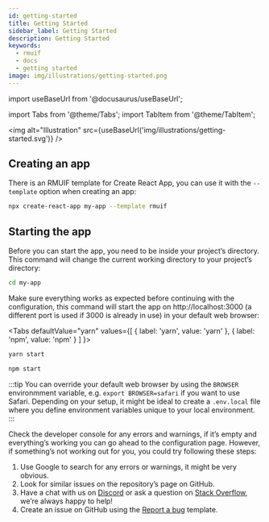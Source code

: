```yaml
---
id: getting-started
title: Getting Started
sidebar_label: Getting Started
description: Getting Started
keywords:
  - rmuif
  - docs
  - getting started
image: img/illustrations/getting-started.png
---
```


import useBaseUrl from '@docusaurus/useBaseUrl';

import Tabs from '@theme/Tabs';
import TabItem from '@theme/TabItem';

<img alt="Illustration" src={useBaseUrl('img/illustrations/getting-started.svg')} />

## Creating an app

There is an RMUIF template for Create React App, you can use it with the `--template` option when creating an app:

```sh
npx create-react-app my-app --template rmuif
```

## Starting the app

Before you can start the app, you need to be inside your project’s directory. This command will change the current working directory to your project’s directory:

```sh
cd my-app
```

Make sure everything works as expected before continuing with the configuration, this command will start the app on http://localhost:3000 (a different port is used if 3000 is already in use) in your default web browser:

<Tabs
defaultValue="yarn"
values={[
{ label: 'yarn', value: 'yarn' },
{ label: 'npm', value: 'npm' }
]
}>
<TabItem value="yarn">

```sh
yarn start
```

</TabItem>
<TabItem value="npm">

```sh
npm start
```

</TabItem>
</Tabs>

:::tip
You can override your default web browser by using the `BROWSER` environmment variable, e.g. `export BROWSER=safari` if you want to use Safari. Depending on your setup, it might be ideal to create a `.env.local` file where you define environment variables unique to your local environment.
:::

Check the developer console for any errors and warnings, if it’s empty and everything’s working you can go ahead to the configuration page. However, if something’s not working out for you, you could try following these steps:

1. Use Google to search for any errors or warnings, it might be very obvious.
2. Look for similar issues on the repository’s page on GitHub.
3. Have a chat with us on [Discord](https://discord.gg/5Ann5C3) or ask a question on [Stack Overflow](https://stackoverflow.com/questions/tagged/rmuif), we’re always happy to help!
4. Create an issue on GitHub using the [Report a bug](https://github.com/rmuif/web/issues/new?template=bug_report.md) template.
